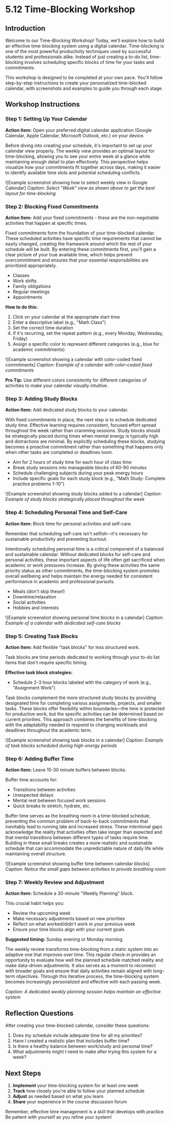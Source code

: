 # 5.12 Time-Blocking Workshop

## Introduction

Welcome to our Time-Blocking Workshop! Today, we'll explore how to build an effective time-blocking system using a digital calendar. Time-blocking is one of the most powerful productivity techniques used by successful students and professionals alike. Instead of just creating a to-do list, time-blocking involves scheduling specific blocks of time for your tasks and commitments.

This workshop is designed to be completed at your own pace. You'll follow step-by-step instructions to create your personalized time-blocked calendar, with screenshots and examples to guide you through each stage.

## Workshop Instructions

### Step 1: Setting Up Your Calendar

**Action Item:** Open your preferred digital calendar application (Google Calendar, Apple Calendar, Microsoft Outlook, etc.) on your device.

Before diving into creating your schedule, it's important to set up your calendar view properly. The weekly view provides an optimal layout for time-blocking, allowing you to see your entire week at a glance while maintaining enough detail to plan effectively. This perspective helps visualize how your commitments fit together across days, making it easier to identify available time slots and potential scheduling conflicts.

![Example screenshot showing how to select weekly view in Google Calendar]
*Caption: Select "Week" view as shown above to get the best layout for time-blocking*

### Step 2: Blocking Fixed Commitments

**Action Item:** Add your fixed commitments - these are the non-negotiable activities that happen at specific times.

Fixed commitments form the foundation of your time-blocked calendar. These scheduled activities have specific time requirements that cannot be easily changed, creating the framework around which the rest of your schedule will be built. By entering these commitments first, you'll gain a clear picture of your true available time, which helps prevent overcommitment and ensures that your essential responsibilities are prioritized appropriately.

- Classes
- Work shifts
- Family obligations
- Regular meetings
- Appointments

**How to do this:**
1. Click on your calendar at the appropriate start time
2. Enter a descriptive label (e.g., "Math Class")
3. Set the correct time duration
4. If it's recurring, set the repeat pattern (e.g., every Monday, Wednesday, Friday)
5. Assign a specific color to represent different categories (e.g., blue for academic commitments)

![Example screenshot showing a calendar with color-coded fixed commitments]
*Caption: Example of a calendar with color-coded fixed commitments*

**Pro Tip:** Use different colors consistently for different categories of activities to make your calendar visually intuitive.

### Step 3: Adding Study Blocks

**Action Item:** Add dedicated study blocks to your calendar.

With fixed commitments in place, the next step is to schedule dedicated study time. Effective learning requires consistent, focused effort spread throughout the week rather than cramming sessions. Study blocks should be strategically placed during times when mental energy is typically high and distractions are minimal. By explicitly scheduling these blocks, studying becomes a proactive commitment rather than something that happens only when other tasks are completed or deadlines loom.

- Aim for 2 hours of study time for each hour of class time
- Break study sessions into manageable blocks of 60-90 minutes
- Schedule challenging subjects during your peak energy hours
- Include specific goals for each study block (e.g., "Math Study: Complete practice problems 1-10")

![Example screenshot showing study blocks added to a calendar]
*Caption: Example of study blocks strategically placed throughout the week*

### Step 4: Scheduling Personal Time and Self-Care

**Action Item:** Block time for personal activities and self-care.

Remember that scheduling self-care isn't selfish—it's necessary for sustainable productivity and preventing burnout.

Intentionally scheduling personal time is a critical component of a balanced and sustainable calendar. Without dedicated blocks for self-care and personal activities, these important aspects of life often get sacrificed when academic or work pressures increase. By giving these activities the same priority status as other commitments, the time-blocking system promotes overall wellbeing and helps maintain the energy needed for consistent performance in academic and professional pursuits.

- Meals (don't skip these!)
- Downtime/relaxation
- Social activities
- Hobbies and interests

![Example screenshot showing personal time blocks in a calendar]
*Caption: Example of a calendar with dedicated self-care blocks*

### Step 5: Creating Task Blocks

**Action Item:** Add flexible "task blocks" for less structured work.

Task blocks are time periods dedicated to working through your to-do list items that don't require specific timing.

**Effective task block strategies:**
- Schedule 2-3 hour blocks labeled with the category of work (e.g., "Assignment Work")

Task blocks complement the more structured study blocks by providing designated time for completing various assignments, projects, and smaller tasks. These blocks offer flexibility within boundaries—the time is protected for productive work, but the specific activities can be determined based on current priorities. This approach combines the benefits of time-blocking with the adaptability needed to respond to changing workloads and deadlines throughout the academic term.

![Example screenshot showing task blocks in a calendar]
*Caption: Example of task blocks scheduled during high-energy periods*

### Step 6: Adding Buffer Time

**Action Item:** Leave 15-30 minute buffers between blocks.

Buffer time accounts for:
- Transitions between activities
- Unexpected delays
- Mental rest between focused work sessions
- Quick breaks to stretch, hydrate, etc.

Buffer time serves as the breathing room in a time-blocked schedule, preventing the common problem of back-to-back commitments that inevitably lead to running late and increased stress. These intentional gaps acknowledge the reality that activities often take longer than expected and that mental transitions between different types of tasks require time. Building in these small breaks creates a more realistic and sustainable schedule that can accommodate the unpredictable nature of daily life while maintaining overall structure.

![Example screenshot showing buffer time between calendar blocks]
*Caption: Notice the small gaps between activities to provide breathing room*

### Step 7: Weekly Review and Adjustment

**Action Item:** Schedule a 30-minute "Weekly Planning" block.

This crucial habit helps you:
- Review the upcoming week
- Make necessary adjustments based on new priorities
- Reflect on what worked/didn't work in your previous week
- Ensure your time blocks align with your current goals

**Suggested timing:** Sunday evening or Monday morning

The weekly review transforms time-blocking from a static system into an adaptive one that improves over time. This regular check-in provides an opportunity to evaluate how well the planned schedule matched reality and make data-driven adjustments. It also serves as a moment to reconnect with broader goals and ensure that daily activities remain aligned with long-term objectives. Through this iterative process, the time-blocking system becomes increasingly personalized and effective with each passing week.

*Caption: A dedicated weekly planning session helps maintain an effective system*

## Reflection Questions

After creating your time-blocked calendar, consider these questions:
1. Does my schedule include adequate time for all my priorities?
2. Have I created a realistic plan that includes buffer time?
3. Is there a healthy balance between work/study and personal time?
4. What adjustments might I need to make after trying this system for a week?

## Next Steps

1. **Implement** your time-blocking system for at least one week
2. **Track** how closely you're able to follow your planned schedule
3. **Adjust** as needed based on what you learn
4. **Share** your experience in the course discussion forum

Remember, effective time management is a skill that develops with practice. Be patient with yourself as you refine your system!